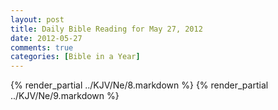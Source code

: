 ```yaml
---
layout: post
title: Daily Bible Reading for May 27, 2012
date: 2012-05-27
comments: true
categories: [Bible in a Year]
---
```

{% render_partial ../KJV/Ne/8.markdown %}
{% render_partial ../KJV/Ne/9.markdown %}
